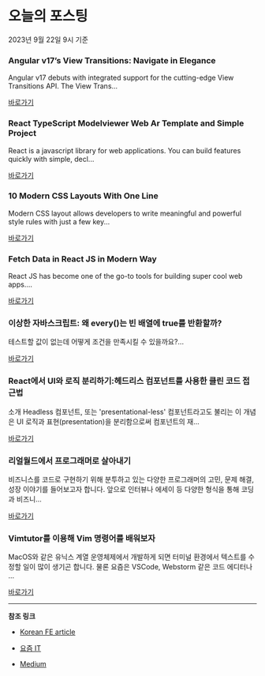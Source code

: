 # 오늘의 포스팅 
2023년 9월 22일 9시 기준 

### Angular v17’s View Transitions: Navigate in Elegance 

 Angular v17 debuts with integrated support for the cutting-edge View Transitions API. The View Trans... 

 [바로가기](https://medium.com/netanelbasal/angular-v17s-view-transitions-navigate-in-elegance-f2d48fd8ceda?responsesOpen=true&sortBy=REVERSE_CHRON&source=topic_portal_recommended_stories---------0-84----------javascript----------92d84099_b4ed_4b61_84aa_2a09e0efaa89-------) 

### React TypeScript Modelviewer Web Ar Template and Simple Project 

 React is a javascript library for web applications. You can build features quickly with simple, decl... 

 [바로가기](https://medium.com/@erkalanhanife/react-typescript-modelviewer-web-ar-template-and-simple-project-56b1e20d5d31?responsesOpen=true&sortBy=REVERSE_CHRON&source=topic_portal_recommended_stories---------0-84----------typescript----------1958d75c_f14d_4414_90a2_f2c17e8fb650-------) 

### 10 Modern CSS Layouts With One Line 

 Modern CSS layout allows developers to write meaningful and powerful style rules with just a few key... 

 [바로가기](https://medium.com/javascript-in-plain-english/10-modern-css-layouts-with-one-line-a059846c2140?responsesOpen=true&sortBy=REVERSE_CHRON&source=topic_portal_recommended_stories---------0-84----------frontend----------774633ea_9277_4d69_bef7_b14efce1d2fa-------) 

### Fetch Data in React JS in Modern Way 

 React JS has become one of the go-to tools for building super cool web apps.... 

 [바로가기](https://medium.com/@Evelyn.Taylor/fetch-data-in-react-js-in-modern-way-bb0f06556738?responsesOpen=true&sortBy=REVERSE_CHRON&source=topic_portal_recommended_stories---------0-84----------reactjs----------604b2237_bed2_404b_b840_12ff13495b86-------) 

###  이상한 자바스크립트: 왜 every()는 빈 배열에 true를 반환할까? 

 테스트할 값이 없는데 어떻게 조건을 만족시킬 수 있을까요?... 

 [바로가기](https://kofearticle.substack.com/p/korean-fe-article-every-true) 

###  React에서 UI와 로직 분리하기:헤드리스 컴포넌트를 사용한 클린 코드 접근법 

 소개 Headless 컴포넌트, 또는 'presentational-less' 컴포넌트라고도 불리는 이 개념은 UI 로직과 표현(presentation)을 분리함으로써 컴포넌트의 재... 

 [바로가기](https://kofearticle.substack.com/p/korean-fe-article-react-ui) 

### 리얼월드에서 프로그래머로 살아내기 

 비즈니스를 코드로 구현하기 위해 분투하고 있는 다양한 프로그래머의 고민, 문제 해결, 성장 이야기를 들어보고자 합니다. 앞으로 인터뷰나 에세이 등 다양한 형식을 통해 코딩과 비즈니... 

 [바로가기](https://yozm.wishket.com/magazine/detail/2239/) 

### Vimtutor를 이용해 Vim 명령어를 배워보자 

 MacOS와 같은 유닉스 계열 운영체제에서 개발하게 되면 터미널 환경에서 텍스트를 수정할 일이 많이 생기곤 합니다. 물론 요즘은 VSCode, Webstorm 같은 코드 에디터나 ... 

 [바로가기](https://yozm.wishket.com/magazine/detail/2238/) 

---

**참조 링크**

- [Korean FE article](https://kofearticle.substack.com) 

- [요즘 IT](https://yozm.wishket.com/magazine) 

- [Medium](https://medium.com) 

